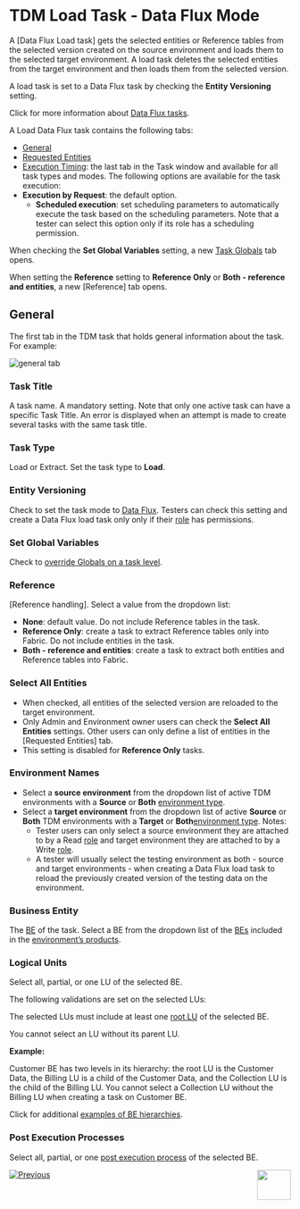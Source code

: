 # TDM Load Task - Data Flux Mode

A [Data Flux Load task] gets the selected entities or Reference tables from the selected version created on the source environment and loads them to the selected target environment. A load task deletes the selected entities from the target environment and then loads them from the selected version.

A load task is set to a Data Flux task by checking the **Entity Versioning** setting.

Click for more information about [Data Flux tasks](15_data_flux_task.md).

A Load Data Flux task contains the following tabs:

- [General](#general)
- [Requested Entities](21_load_task_requested_entities_dataflux_mode.md)
- [Execution Timing](22_task_execution_timing_tab.md): the last tab in the Task window and available for all task types and modes. The following options are available for the task execution:
- **Execution by Request**: the default option.
  - **Scheduled execution**: set scheduling parameters to automatically execute the task based on the scheduling parameters. Note that a tester can select this option only if its role has a scheduling permission.


When checking the **Set Global Variables** setting, a new [Task Globals](23_task_globals_tab.md) tab opens.

When setting the **Reference** setting to **Reference Only** or **Both - reference and entities**, a new [Reference] tab opens.

## General

The first tab in the TDM task that holds general information about the task. For example:

![general tab](images/load_general_tab_dataflux.png)

### Task Title

A task name. A mandatory setting. Note that only one active task can have a specific Task Title. An error is displayed when an attempt is made to create several tasks with the same task title.

### Task Type

Load or Extract. Set the task type to **Load**.

### Entity Versioning

Check to set the task mode to [Data Flux](15_data_flux_task.md). Testers can check this setting and create a Data Flux load task only only if their [role](10_environment_roles_tab.md#role-permissions) has permissions.

  

### Set Global Variables 

Check to [override Globals on a task level](23_task_globals_tab.md).

### Reference 

[Reference handling]. Select a value from the dropdown list:

- **None**: default value. Do not include Reference tables in the task.
- **Reference Only**: create a task to extract Reference tables only into Fabric. Do not include entities in the task.
- **Both - reference and entities**: create a task to extract both entities and Reference tables into Fabric.

### Select All Entities

- When checked, all entities of the selected version are reloaded to the target environment.
- Only Admin and Environment owner users can check the **Select All Entities** settings. Other users can only define a list of entities in the [Requested Entities] tab.
- This setting is disabled for **Reference Only** tasks.

### Environment Names

- Select a **source environment** from the dropdown list of active TDM environments with a **Source** or **Both** [environment type](08_environment_window_general_information.md#environment-type). 
- Select a **target environment** from the dropdown list of active **Source** or **Both** TDM environments with a **Target** or **Both**[environment type](08_environment_window_general_information.md#environment-type). 
Notes:
  - Tester users can only select a source environment they are attached to by a Read [role](10_environment_roles_tab.md) and target environment they are attached to by a Write [role](10_environment_roles_tab.md). 
  - A tester will usually select the testing environment as both - source and target environments - when creating a Data Flux load task to reload the previously created version of the testing data on the environment.

### Business Entity

The [BE](04_tdm_gui_business_entity_window.md) of the task. Select a BE from the dropdown list of the [BEs](05_tdm_gui_product_window.md#be-and-lu-product-relationship) included in the [environment’s products](11_environment_products_tab.md). 

### Logical Units

Select all, partial, or one LU of the selected BE. 

The following validations are set on the selected LUs:

The selected LUs must include at least one [root LU](/articles/TDM/tdm_overview/03_business_entity_overview.md#root-lu) of the selected BE. 

You cannot select an LU without its parent LU. 

**Example:**

Customer BE has two levels in its hierarchy: the  root LU is the Customer Data, the Billing LU is a child of the Customer Data, and the Collection LU is the child of the Billing LU. You cannot select a Collection LU without the Billing LU when creating a task on Customer BE.

Click for additional [examples of BE hierarchies](/articles/TDM/tdm_overview/03_business_entity_overview.md).

### Post Execution Processes

Select all, partial, or one [post execution process](04_tdm_gui_business_entity_window.md#post-execution-processes-tab) of the selected BE.



 [![Previous](/articles/images/Previous.png)](19_load_task_request_parameters_regular_mode)[<img align="right" width="60" height="54" src="/articles/images/Next.png">](21_load_task_requested_entities_dataflux_mode.md)

